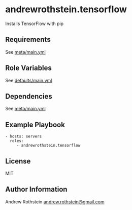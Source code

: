 andrewrothstein.tensorflow
=========

Installs TensorFlow with pip

Requirements
------------

See [meta/main.yml](meta/main.yml)

Role Variables
--------------

See [defaults/main.yml](defaults/main.yml)

Dependencies
------------

See [meta/main.yml](meta/main.yml)

Example Playbook
----------------

    - hosts: servers
      roles:
         - andrewrothstein.tensorflow

License
-------

MIT

Author Information
------------------

Andrew Rothstein andrew.rothstein@gmail.com
